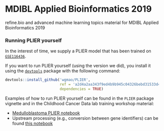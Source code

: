 # MDIBL Applied Bioinformatics 2019

refine.bio and advanced machine learning topics material for MDIBL Applied Bioinformatics 2019

### Running PLIER yourself

In the interest of time, we supply a PLIER model that has been trained on [`GSE116436`](https://www.refine.bio/experiments/GSE116436/drug-induced-change-in-gene-expression-across-nci-60-cell-lines-after-exposure-to-15-anticancer-agents-for-2-6-and-24h).

If you want to run PLIER yourself (using the version we did), you install it using the [`devtools`](https://cran.r-project.org/web/packages/devtools/index.html) package with the following command:

```R
devtools::install_github('wgmao/PLIER', 
                         ref = 'a2d4a2aa343f9ed4b9b945c04326bebd31533d4d', 
                         dependencies = TRUE)
```
Examples of how to run PLIER yourself can be found in the `PLIER` package vignette and in the Childhood Cancer Data lab training workshop material: 

* [Medulloblastoma PLIER notebook](https://alexslemonade.github.io/training-modules/machine-learning/03-medulloblastoma_PLIER.nb.html)
* Upstream processing (e.g., conversion between gene identifiers) can be found [this notebook](https://alexslemonade.github.io/training-modules/machine-learning/01-medulloblastoma_data_prep.nb.html)

